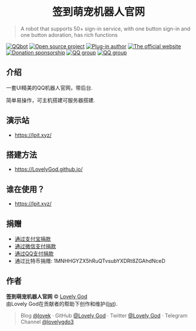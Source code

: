 <h1 align="center">签到萌宠机器人官网</h1>

> A robot that supports 50+ sign-in service, with one button sign-in and one button adoration, has rich functions

[![QQbot](https://img.shields.io/badge/QQbot-%E8%BD%AF%E5%85%94%E5%A5%B6%E7%B3%96-orange)](https://github.com/cheng2924070927/QQbot)
[![Open source project](https://img.shields.io/badge/%E5%85%8D%E8%B4%B9-%E5%BC%80%E6%BA%90-success)](https://github.com/cheng2924070927/QQbot)
[![Plug-in author](https://img.shields.io/badge/%E6%8F%92%E4%BB%B6%E4%BD%9C%E8%80%85-%E5%B0%8F%E5%87%AF%E5%A4%A7%E5%A4%A7-ff69b4)](https://wpa.qq.com/msgrd?v=3&uin=1544545655&site=qq&menu=yes)
[![The official website](https://img.shields.io/badge/%E5%AE%98%E7%BD%91%E5%88%B6%E4%BD%9C-LovelyGod-9cf)](https://lovek.me/)
[![Donation sponsorship](https://img.shields.io/badge/Contributions-Sponsor-blue)](https://lovek.me/donate/)
[![QQ group](https://img.shields.io/badge/QQ%E4%BA%A4%E6%B5%81%E7%BE%A4-826967547-yellow)](https://jq.qq.com/?_wv=1027&k=5lp31Jm)
[![QQ group](https://img.shields.io/badge/JKJ%20PRO%E7%94%A8%E6%88%B7%E7%BE%A4-738728836-blueviolet)](https://jq.qq.com/?_wv=1027&k=5He1nOL)

## 介绍

一套UI精美的QQ机器人官网，带后台.

简单易操作，可主机搭建可服务器搭建.

## 演示站

- https://lpit.xyz/


## 搭建方法

- https://LovelyGod.github.io/


## 谁在使用？

- https://lpit.xyz/


## 捐赠

- [通过支付宝捐款](https://lovek.me/donate/)
- [通过微信支付捐款](https://lovek.me/donate/)
- [通过QQ支付捐款](https://lovek.me/donate/)
- 通过比特币捐赠: 1MNHHGYZX5hRuQTvsubYXDRt8ZGAhdNceD

## 作者

**签到萌宠机器人官网** © [Lovely God](https://github.com/cheng2924070927)<br>
由Lovely God在贡献者的帮助下创作和维护([list](https://github.com/cheng2924070927/QQbot/contributors)).

> Blog [@lovek](https://lovek.me) · GitHub [@Lovely God](https://github.com/cheng2924070927) · Twitter [@Lovely God](https://twitter.com/lovelygod3) · Telegram Channel [@lovelygdo3](https://t.me/lovelygdo3)
